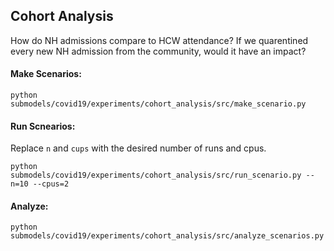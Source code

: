 ## Cohort Analysis

How do NH admissions compare to HCW attendance? If we quarentined every new NH admission from the community, would it have an impact?


#### Make Scenarios:

```
python submodels/covid19/experiments/cohort_analysis/src/make_scenario.py 
```

#### Run Scnearios:

Replace `n` and `cups` with the desired number of runs and cpus.

```
python submodels/covid19/experiments/cohort_analysis/src/run_scenario.py --n=10 --cpus=2
```

#### Analyze:

```
python submodels/covid19/experiments/cohort_analysis/src/analyze_scenarios.py
```
